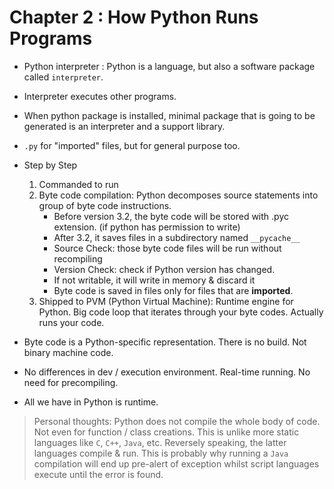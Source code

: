 # Chapter 2 : How Python Runs Programs
* Python interpreter : Python is a language, but also a software package called `interpreter`.

* Interpreter executes other programs.

* When python package is installed, minimal package that is going to be generated is an interpreter and a support library. 

* `.py` for "imported" files, but for general purpose too.

* Step by Step
    1. Commanded to run
    2. Byte code compilation: Python decomposes source statements into group of byte code instructions. 
        * Before version 3.2, the byte code will be stored with .pyc extension. (if python has permission to write)
        * After 3.2, it saves files in a subdirectory named `__pycache__`
        * Source Check: those byte code files will be run without recompiling
        * Version Check: check if Python version has changed.
        * If not writable, it will write in memory & discard it
        * Byte code is saved in files only for files that are **imported**.
    3. Shipped to PVM (Python Virtual Machine): Runtime engine for Python. Big code loop that iterates through your byte codes. Actually runs your code.

* Byte code is a Python-specific representation. There is no build. Not binary machine code. 

* No differences in dev / execution environment. Real-time running. No need for precompiling. 

* All we have in Python is runtime.

> Personal thoughts: Python does not compile the whole body of code. Not even for function / class creations. This is unlike more static languages like `C`, `C++`, `Java`, etc. Reversely speaking, the latter languages compile & run. This is probably why running a `Java` compilation will end up pre-alert of exception whilst script languages execute until the error is found.

